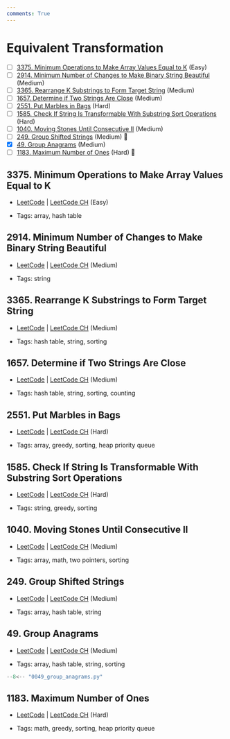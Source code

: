 ```yaml
---
comments: True
---
```


# Equivalent Transformation

- [ ] [3375. Minimum Operations to Make Array Values Equal to K](https://leetcode.cn/problems/minimum-operations-to-make-array-values-equal-to-k/) (Easy)
- [ ] [2914. Minimum Number of Changes to Make Binary String Beautiful](https://leetcode.cn/problems/minimum-number-of-changes-to-make-binary-string-beautiful/) (Medium)
- [ ] [3365. Rearrange K Substrings to Form Target String](https://leetcode.cn/problems/rearrange-k-substrings-to-form-target-string/) (Medium)
- [ ] [1657. Determine if Two Strings Are Close](https://leetcode.cn/problems/determine-if-two-strings-are-close/) (Medium)
- [ ] [2551. Put Marbles in Bags](https://leetcode.cn/problems/put-marbles-in-bags/) (Hard)
- [ ] [1585. Check If String Is Transformable With Substring Sort Operations](https://leetcode.cn/problems/check-if-string-is-transformable-with-substring-sort-operations/) (Hard)
- [ ] [1040. Moving Stones Until Consecutive II](https://leetcode.cn/problems/moving-stones-until-consecutive-ii/) (Medium)
- [ ] [249. Group Shifted Strings](https://leetcode.cn/problems/group-shifted-strings/) (Medium) 👑
- [x] [49. Group Anagrams](https://leetcode.cn/problems/group-anagrams/) (Medium)
- [ ] [1183. Maximum Number of Ones](https://leetcode.cn/problems/maximum-number-of-ones/) (Hard) 👑

## 3375. Minimum Operations to Make Array Values Equal to K

-   [LeetCode](https://leetcode.com/problems/minimum-operations-to-make-array-values-equal-to-k/) | [LeetCode CH](https://leetcode.cn/problems/minimum-operations-to-make-array-values-equal-to-k/) (Easy)

-   Tags: array, hash table

## 2914. Minimum Number of Changes to Make Binary String Beautiful

-   [LeetCode](https://leetcode.com/problems/minimum-number-of-changes-to-make-binary-string-beautiful/) | [LeetCode CH](https://leetcode.cn/problems/minimum-number-of-changes-to-make-binary-string-beautiful/) (Medium)

-   Tags: string

## 3365. Rearrange K Substrings to Form Target String

-   [LeetCode](https://leetcode.com/problems/rearrange-k-substrings-to-form-target-string/) | [LeetCode CH](https://leetcode.cn/problems/rearrange-k-substrings-to-form-target-string/) (Medium)

-   Tags: hash table, string, sorting

## 1657. Determine if Two Strings Are Close

-   [LeetCode](https://leetcode.com/problems/determine-if-two-strings-are-close/) | [LeetCode CH](https://leetcode.cn/problems/determine-if-two-strings-are-close/) (Medium)

-   Tags: hash table, string, sorting, counting

## 2551. Put Marbles in Bags

-   [LeetCode](https://leetcode.com/problems/put-marbles-in-bags/) | [LeetCode CH](https://leetcode.cn/problems/put-marbles-in-bags/) (Hard)

-   Tags: array, greedy, sorting, heap priority queue

## 1585. Check If String Is Transformable With Substring Sort Operations

-   [LeetCode](https://leetcode.com/problems/check-if-string-is-transformable-with-substring-sort-operations/) | [LeetCode CH](https://leetcode.cn/problems/check-if-string-is-transformable-with-substring-sort-operations/) (Hard)

-   Tags: string, greedy, sorting

## 1040. Moving Stones Until Consecutive II

-   [LeetCode](https://leetcode.com/problems/moving-stones-until-consecutive-ii/) | [LeetCode CH](https://leetcode.cn/problems/moving-stones-until-consecutive-ii/) (Medium)

-   Tags: array, math, two pointers, sorting

## 249. Group Shifted Strings

-   [LeetCode](https://leetcode.com/problems/group-shifted-strings/) | [LeetCode CH](https://leetcode.cn/problems/group-shifted-strings/) (Medium)

-   Tags: array, hash table, string

## 49. Group Anagrams

-   [LeetCode](https://leetcode.com/problems/group-anagrams/) | [LeetCode CH](https://leetcode.cn/problems/group-anagrams/) (Medium)

-   Tags: array, hash table, string, sorting

```python title="49. Group Anagrams - Python Solution"
--8<-- "0049_group_anagrams.py"
```

## 1183. Maximum Number of Ones

-   [LeetCode](https://leetcode.com/problems/maximum-number-of-ones/) | [LeetCode CH](https://leetcode.cn/problems/maximum-number-of-ones/) (Hard)

-   Tags: math, greedy, sorting, heap priority queue
